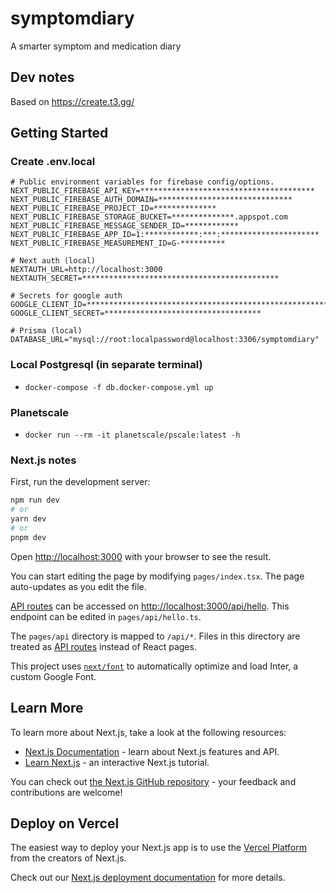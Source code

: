 # symptomdiary
A smarter symptom and medication diary

## Dev notes
Based on https://create.t3.gg/

## Getting Started

### Create .env.local
```
# Public environment variables for firebase config/options.
NEXT_PUBLIC_FIREBASE_API_KEY=***************************************
NEXT_PUBLIC_FIREBASE_AUTH_DOMAIN=******************************
NEXT_PUBLIC_FIREBASE_PROJECT_ID=**************
NEXT_PUBLIC_FIREBASE_STORAGE_BUCKET=**************.appspot.com
NEXT_PUBLIC_FIREBASE_MESSAGE_SENDER_ID=************
NEXT_PUBLIC_FIREBASE_APP_ID=1:************:***:**********************
NEXT_PUBLIC_FIREBASE_MEASUREMENT_ID=G-**********

# Next auth (local)
NEXTAUTH_URL=http://localhost:3000
NEXTAUTH_SECRET=********************************************

# Secrets for google auth
GOOGLE_CLIENT_ID=************************************************************************
GOOGLE_CLIENT_SECRET=***********************************

# Prisma (local)
DATABASE_URL="mysql://root:localpassword@localhost:3306/symptomdiary"
```

### Local Postgresql (in separate terminal)
- `docker-compose -f db.docker-compose.yml up`

### Planetscale
- `docker run --rm -it planetscale/pscale:latest -h`

### Next.js notes
First, run the development server:

```bash
npm run dev
# or
yarn dev
# or
pnpm dev
```

Open [http://localhost:3000](http://localhost:3000) with your browser to see the result.

You can start editing the page by modifying `pages/index.tsx`. The page auto-updates as you edit the file.

[API routes](https://nextjs.org/docs/api-routes/introduction) can be accessed on [http://localhost:3000/api/hello](http://localhost:3000/api/hello). This endpoint can be edited in `pages/api/hello.ts`.

The `pages/api` directory is mapped to `/api/*`. Files in this directory are treated as [API routes](https://nextjs.org/docs/api-routes/introduction) instead of React pages.

This project uses [`next/font`](https://nextjs.org/docs/basic-features/font-optimization) to automatically optimize and load Inter, a custom Google Font.

## Learn More

To learn more about Next.js, take a look at the following resources:

- [Next.js Documentation](https://nextjs.org/docs) - learn about Next.js features and API.
- [Learn Next.js](https://nextjs.org/learn) - an interactive Next.js tutorial.

You can check out [the Next.js GitHub repository](https://github.com/vercel/next.js/) - your feedback and contributions are welcome!

## Deploy on Vercel

The easiest way to deploy your Next.js app is to use the [Vercel Platform](https://vercel.com/new?utm_medium=default-template&filter=next.js&utm_source=create-next-app&utm_campaign=create-next-app-readme) from the creators of Next.js.

Check out our [Next.js deployment documentation](https://nextjs.org/docs/deployment) for more details.

